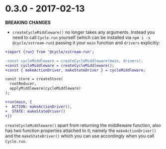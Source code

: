 # 0.3.0 - 2017-02-13

**BREAKING CHANGES**
- `createCycleMiddleware()` no longer takes any arguments. Instead you need to call `Cycle.run` yourself (which can be installed via `npm i -s @cycle/xstream-run`) passing it your `main` function and `drivers` explicitly:

```diff
+import {run} from '@cycle/xstream-run';

-const cycleMiddleware = createCycleMiddleware(main, drivers);
+const cycleMiddleware = createCycleMiddleware();
+const { makeActionDriver, makeStateDriver } = cycleMiddleware;

const store = createStore(
  rootReducer,
  applyMiddleware(cycleMiddleware)
);

+run(main, {
+  ACTION: makeActionDriver(),
+  STATE: makeStateDriver()
+})
```

`createCycleMiddleware()` apart from returning the middleware function, also has two function properties attached to it; namely the `makeActionDriver()` and the `makeStateDriver()` which you can use accordingly when you call `Cycle.run`.
